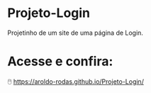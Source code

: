 # Projeto-Login
Projetinho de um site de uma página de Login.

# Acesse e confira:

🖱️ https://aroldo-rodas.github.io/Projeto-Login/
